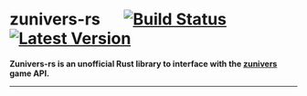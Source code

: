 # zunivers-rs &emsp; [![Build Status]][actions] [![Latest Version]][crates.io]
[Build Status]: https://img.shields.io/github/actions/workflow/status/AlexPresso/zunivers-rs/ci.yml?branch=main
[actions]: https://github.com/AlexPresso/zunivers-rs/actions?query=branch%3Amain
[Latest Version]: https://img.shields.io/crates/v/zunivers-rs
[crates.io]: https://crates.io/crates/zunivers

**Zunivers-rs is an unofficial Rust library to interface with the [zunivers](https://zunivers.zerator.com/) game API.**

---